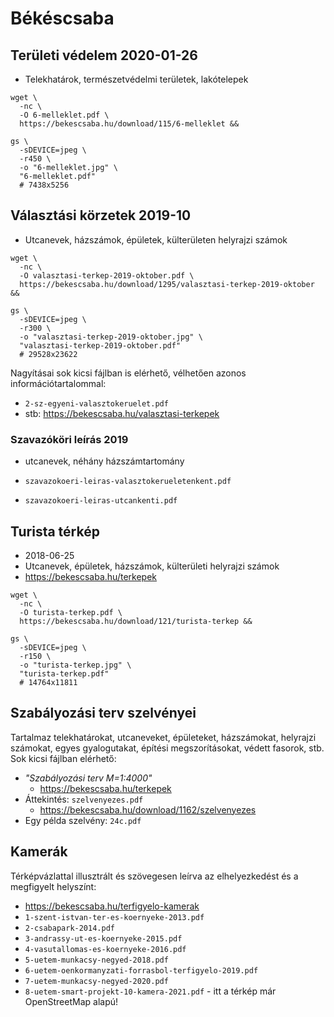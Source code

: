 # Békéscsaba

## Területi védelem 2020-01-26

* Telekhatárok, természetvédelmi területek, lakótelepek

```
wget \
  -nc \
  -O 6-melleklet.pdf \
  https://bekescsaba.hu/download/115/6-melleklet &&

gs \
  -sDEVICE=jpeg \
  -r450 \
  -o "6-melleklet.jpg" \
  "6-melleklet.pdf"
  # 7438x5256
```

## Választási körzetek 2019-10

* Utcanevek, házszámok, épületek, külterületen helyrajzi számok

```
wget \
  -nc \
  -O valasztasi-terkep-2019-oktober.pdf \
  https://bekescsaba.hu/download/1295/valasztasi-terkep-2019-oktober &&

gs \
  -sDEVICE=jpeg \
  -r300 \
  -o "valasztasi-terkep-2019-oktober.jpg" \
  "valasztasi-terkep-2019-oktober.pdf"
  # 29528x23622
```

Nagyításai sok kicsi fájlban is elérhető, vélhetően azonos információtartalommal:

* `2-sz-egyeni-valasztokeruelet.pdf`
* stb: https://bekescsaba.hu/valasztasi-terkepek

### Szavazóköri leírás 2019

* utcanevek, néhány házszámtartomány

* `szavazokoeri-leiras-valasztokerueletenkent.pdf`
* `szavazokoeri-leiras-utcankenti.pdf`

## Turista térkép

* 2018-06-25
* Utcanevek, épületek, házszámok, külterületi helyrajzi számok
* https://bekescsaba.hu/terkepek

```
wget \
  -nc \
  -O turista-terkep.pdf \
  https://bekescsaba.hu/download/121/turista-terkep &&

gs \
  -sDEVICE=jpeg \
  -r150 \
  -o "turista-terkep.jpg" \
  "turista-terkep.pdf"
  # 14764x11811
```

## Szabályozási terv szelvényei

Tartalmaz telekhatárokat, utcaneveket, épületeket, házszámokat, helyrajzi számokat, egyes gyalogutakat, építési megszorításokat, védett fasorok, stb. Sok kicsi fájlban elérhető:

* _"Szabályozási terv M=1:4000"_
  * https://bekescsaba.hu/terkepek
* Áttekintés: `szelvenyezes.pdf`
  * https://bekescsaba.hu/download/1162/szelvenyezes
* Egy példa szelvény: `24c.pdf`

## Kamerák

Térképvázlattal illusztrált és szövegesen leírva az elhelyezkedést és a megfigyelt helyszínt:

* https://bekescsaba.hu/terfigyelo-kamerak
* `1-szent-istvan-ter-es-koernyeke-2013.pdf`
* `2-csabapark-2014.pdf`
* `3-andrassy-ut-es-koernyeke-2015.pdf`
* `4-vasutallomas-es-koernyeke-2016.pdf`
* `5-uetem-munkacsy-negyed-2018.pdf`
* `6-uetem-oenkormanyzati-forrasbol-terfigyelo-2019.pdf`
* `7-uetem-munkacsy-negyed-2020.pdf`
* `8-uetem-smart-projekt-10-kamera-2021.pdf` - itt a térkép már OpenStreetMap alapú!
